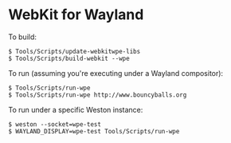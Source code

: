 WebKit for Wayland
======

To build:

    $ Tools/Scripts/update-webkitwpe-libs
    $ Tools/Scripts/build-webkit --wpe

To run (assuming you're executing under a Wayland compositor):

    $ Tools/Scripts/run-wpe
    $ Tools/Scripts/run-wpe http://www.bouncyballs.org

To run under a specific Weston instance:

    $ weston --socket=wpe-test
    $ WAYLAND_DISPLAY=wpe-test Tools/Scripts/run-wpe
